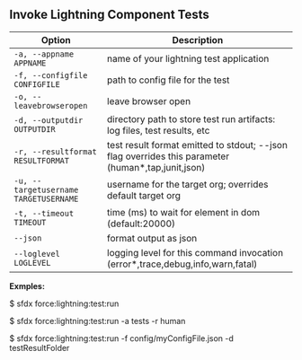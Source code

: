 ## Invoke Lightning Component Tests



Option | Description
--- | --- 
```-a, --appname APPNAME``` | name of your lightning test application
```-f, --configfile CONFIGFILE``` | path to config file for the test
```-o, --leavebrowseropen``` | leave browser open
```-d, --outputdir OUTPUTDIR``` | directory path to store test run artifacts: log files, test results, etc
```-r, --resultformat RESULTFORMAT``` | test result format emitted to stdout; --json flag overrides this parameter (human*,tap,junit,json)
```-u, --targetusername TARGETUSERNAME``` | username for the target org; overrides default target org
```-t, --timeout TIMEOUT``` | time (ms) to wait for element in dom (default:20000)
```--json``` | format output as json
```--loglevel LOGLEVEL``` | logging level for this command invocation (error*,trace,debug,info,warn,fatal)


__Exmples:__ 

$ sfdx force:lightning:test:run

$ sfdx force:lightning:test:run -a tests -r human

$ sfdx force:lightning:test:run -f config/myConfigFile.json -d testResultFolder



